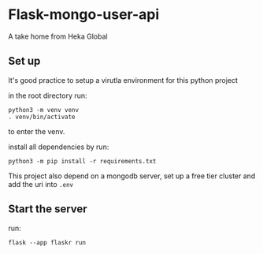 # Flask-mongo-user-api

A take home from Heka Global

## Set up

It's good practice to setup a virutla environment for this python project

in the root directory run:

```
python3 -m venv venv
. venv/bin/activate
```

to enter the venv.

install all dependencies by run:

```
python3 -m pip install -r requirements.txt
```

This project also depend on a mongodb server, set up a free tier cluster and add the uri into `.env`

## Start the server

run:

```
flask --app flaskr run
```
